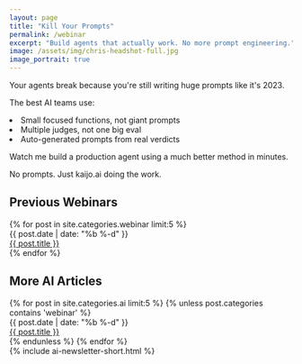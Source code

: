 ```yaml
---
layout: page
title: "Kill Your Prompts"
permalink: /webinar
excerpt: "Build agents that actually work. No more prompt engineering."
image: /assets/img/chris-headshot-full.jpg
image_portrait: true
---
```


<div class="mb-12">

  <p class="text-2xl text-brand-black mb-8">
    Your agents break because you're still writing huge prompts like it's 2023.
  </p>

  <p class="text-xl text-brand-black font-bold mb-4">
    The best AI teams use:
  </p>

  <div class="space-y-3 mb-8">
    <li class="text-lg">Small focused functions, not giant prompts</li>
    <li class="text-lg">Multiple judges, not one big eval</li>
    <li class="text-lg">Auto-generated prompts from real verdicts</li>
  </div>

  <p class="text-lg text-brand-black mb-8">
    Watch me build a production agent using a much better method in minutes.
  </p>


  <p class="text-lg text-brand-black mb-8">
    No prompts. Just kaijo.ai doing the work.
</p>

  <div class="bg-brand-deep-turquoise rounded-lg p-8 text-center mb-12">
    <div class="rm-area-embed-webinar"></div>
  </div>
</div>

<div class="border-t border-brand-light-blue/20 pt-12">
  <h2 class="text-2xl font-heading font-bold mb-6 text-brand-black">Previous Webinars</h2>
  <div class="space-y-1 mb-12">
    {% for post in site.categories.webinar limit:5 %}
    <div class="flex flex-col md:flex-row md:items-center gap-2 border-b border-brand-light-blue/10 py-2">
      <div class="text-sm text-brand-black/60 md:w-24 flex-shrink-0">
        {{ post.date | date: "%b %-d" }}
      </div>
      <div class="flex-1">
        <a href="{{ post.url | prepend: site.baseurl }}" class="text-brand-black hover:text-brand-deep-turquoise transition-colors">
          {{ post.title }}
        </a>
      </div>
    </div>
    {% endfor %}
  </div>
</div>

<div class="border-t border-brand-light-blue/20 pt-12">
  <h2 class="text-2xl font-heading font-bold mb-6 text-brand-black">More AI Articles</h2>
  <div class="space-y-1 mb-12">
    {% for post in site.categories.ai limit:5 %}
      {% unless post.categories contains 'webinar' %}
      <div class="flex flex-col md:flex-row md:items-center gap-2 border-b border-brand-light-blue/10 py-2">
        <div class="text-sm text-brand-black/60 md:w-24 flex-shrink-0">
          {{ post.date | date: "%b %-d" }}
        </div>
        <div class="flex-1">
          <a href="{{ post.url | prepend: site.baseurl }}" class="text-brand-black hover:text-brand-deep-turquoise transition-colors">
            {{ post.title }}
          </a>
        </div>
      </div>
      {% endunless %}
    {% endfor %}
  </div>
</div>

<div class="mt-12">
  {% include ai-newsletter-short.html %}
</div>
